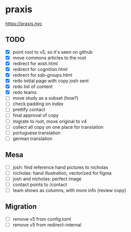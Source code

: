 # praxis

https://praxis.nyc

## TODO

- [x] point root to v5, so it's seen on github
- [x] move commons articles to the root
- [x] redirect for wish.html
- [x] redirect for cognition.html
- [x] redirect for ssb-groups.html
- [x] redo initial page with copy josh sent
- [x] redo list of content
- [x] redo teams
- [ ] move study as a subset (how?)
- [ ] check padding on index
- [ ] prettify contact
- [ ] final approval of copy
- [ ] migrate to root, move original to v4
- [ ] collect all copy on one place for translation
- [ ] portuguese translation
- [ ] german translation

## Mesa

- [ ] josh: find reference hand pictures to nicholas
- [ ] nicholas: hand illustration, vectorized for figma
- [ ] josh and nicholas: perfect image
- [ ] contact points to /contact
- [ ] team shows as columns, with more info (review copy)

## Migration

- [ ] remove v5 from config.toml
- [ ] remove v5 from redirect-internal
